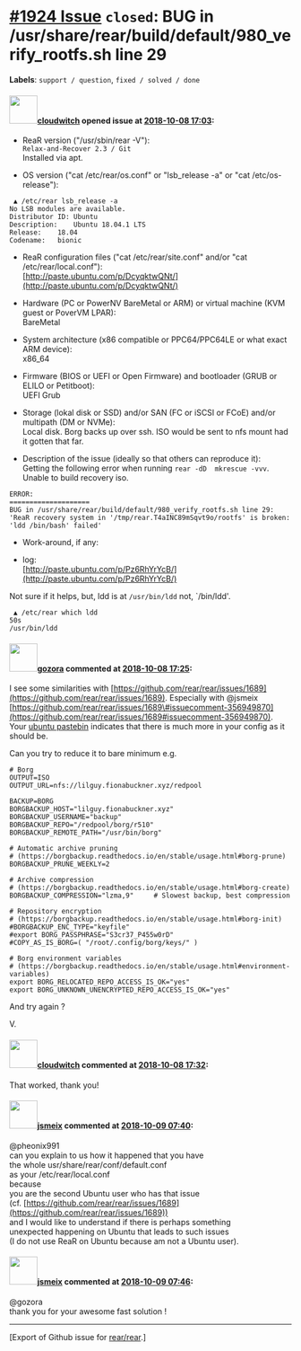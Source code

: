 [\#1924 Issue](https://github.com/rear/rear/issues/1924) `closed`: BUG in /usr/share/rear/build/default/980\_verify\_rootfs.sh line 29
======================================================================================================================================

**Labels**: `support / question`, `fixed / solved / done`

#### <img src="https://avatars.githubusercontent.com/u/6267601?u=4cec06f4c8943d5f6c3b11f2c3b0fe13084e09a4&v=4" width="50">[cloudwitch](https://github.com/cloudwitch) opened issue at [2018-10-08 17:03](https://github.com/rear/rear/issues/1924):

-   ReaR version ("/usr/sbin/rear -V"):  
    `Relax-and-Recover 2.3 / Git`  
    Installed via apt.

-   OS version ("cat /etc/rear/os.conf" or "lsb\_release -a" or "cat
    /etc/os-release"):

<!-- -->

     ▲ /etc/rear lsb_release -a
    No LSB modules are available.
    Distributor ID: Ubuntu
    Description:    Ubuntu 18.04.1 LTS
    Release:    18.04
    Codename:   bionic

-   ReaR configuration files ("cat /etc/rear/site.conf" and/or "cat
    /etc/rear/local.conf"):  
    [http://paste.ubuntu.com/p/DcyqktwQNt/](http://paste.ubuntu.com/p/DcyqktwQNt/)

-   Hardware (PC or PowerNV BareMetal or ARM) or virtual machine (KVM
    guest or PoverVM LPAR):  
    BareMetal

-   System architecture (x86 compatible or PPC64/PPC64LE or what exact
    ARM device):  
    x86\_64

-   Firmware (BIOS or UEFI or Open Firmware) and bootloader (GRUB or
    ELILO or Petitboot):  
    UEFI Grub

-   Storage (lokal disk or SSD) and/or SAN (FC or iSCSI or FCoE) and/or
    multipath (DM or NVMe):  
    Local disk. Borg backs up over ssh. ISO would be sent to nfs mount
    had it gotten that far.

-   Description of the issue (ideally so that others can reproduce
    it):  
    Getting the following error when running `rear -dD  mkrescue -vvv`.
    Unable to build recovery iso.

<!-- -->

    ERROR:
    ====================
    BUG in /usr/share/rear/build/default/980_verify_rootfs.sh line 29:
    'ReaR recovery system in '/tmp/rear.T4aINC89mSqvt9o/rootfs' is broken: 'ldd /bin/bash' failed'

-   Work-around, if any:

-   log:  
    [http://paste.ubuntu.com/p/Pz6RhYrYcB/](http://paste.ubuntu.com/p/Pz6RhYrYcB/)

Not sure if it helps, but, ldd is at `/usr/bin/ldd` not, \`/bin/ldd'.

     ▲ /etc/rear which ldd                                                                                                                                                                                                                   50s
    /usr/bin/ldd

#### <img src="https://avatars.githubusercontent.com/u/12116358?u=1c5ba9dcee5ca3082f03029a7fbe647efd30eb49&v=4" width="50">[gozora](https://github.com/gozora) commented at [2018-10-08 17:25](https://github.com/rear/rear/issues/1924#issuecomment-427915615):

I see some similarities with
[https://github.com/rear/rear/issues/1689](https://github.com/rear/rear/issues/1689).
Especially with @jsmeix
[https://github.com/rear/rear/issues/1689\#issuecomment-356949870](https://github.com/rear/rear/issues/1689#issuecomment-356949870).  
Your [ubuntu pastebin](http://paste.ubuntu.com/p/DcyqktwQNt/) indicates
that there is much more in your config as it should be.

Can you try to reduce it to bare minimum e.g.

    # Borg
    OUTPUT=ISO
    OUTPUT_URL=nfs://lilguy.fionabuckner.xyz/redpool

    BACKUP=BORG
    BORGBACKUP_HOST="lilguy.fionabuckner.xyz"
    BORGBACKUP_USERNAME="backup"
    BORGBACKUP_REPO="/redpool/borg/r510"
    BORGBACKUP_REMOTE_PATH="/usr/bin/borg"

    # Automatic archive pruning
    # (https://borgbackup.readthedocs.io/en/stable/usage.html#borg-prune)
    BORGBACKUP_PRUNE_WEEKLY=2

    # Archive compression
    # (https://borgbackup.readthedocs.io/en/stable/usage.html#borg-create)
    BORGBACKUP_COMPRESSION="lzma,9"     # Slowest backup, best compression

    # Repository encryption
    # (https://borgbackup.readthedocs.io/en/stable/usage.html#borg-init)
    #BORGBACKUP_ENC_TYPE="keyfile"
    #export BORG_PASSPHRASE="S3cr37_P455w0rD"
    #COPY_AS_IS_BORG=( "/root/.config/borg/keys/" )

    # Borg environment variables
    # (https://borgbackup.readthedocs.io/en/stable/usage.html#environment-variables)
    export BORG_RELOCATED_REPO_ACCESS_IS_OK="yes"
    export BORG_UNKNOWN_UNENCRYPTED_REPO_ACCESS_IS_OK="yes"

And try again ?

V.

#### <img src="https://avatars.githubusercontent.com/u/6267601?u=4cec06f4c8943d5f6c3b11f2c3b0fe13084e09a4&v=4" width="50">[cloudwitch](https://github.com/cloudwitch) commented at [2018-10-08 17:32](https://github.com/rear/rear/issues/1924#issuecomment-427917736):

That worked, thank you!

#### <img src="https://avatars.githubusercontent.com/u/1788608?u=925fc54e2ce01551392622446ece427f51e2f0ce&v=4" width="50">[jsmeix](https://github.com/jsmeix) commented at [2018-10-09 07:40](https://github.com/rear/rear/issues/1924#issuecomment-428092477):

@pheonix991  
can you explain to us how it happened that you have  
the whole usr/share/rear/conf/default.conf  
as your /etc/rear/local.conf  
because  
you are the second Ubuntu user who has that issue  
(cf.
[https://github.com/rear/rear/issues/1689](https://github.com/rear/rear/issues/1689))  
and I would like to understand if there is perhaps something  
unexpected happening on Ubuntu that leads to such issues  
(I do not use ReaR on Ubuntu because am not a Ubuntu user).

#### <img src="https://avatars.githubusercontent.com/u/1788608?u=925fc54e2ce01551392622446ece427f51e2f0ce&v=4" width="50">[jsmeix](https://github.com/jsmeix) commented at [2018-10-09 07:46](https://github.com/rear/rear/issues/1924#issuecomment-428093965):

@gozora  
thank you for your awesome fast solution !

------------------------------------------------------------------------

\[Export of Github issue for
[rear/rear](https://github.com/rear/rear).\]
